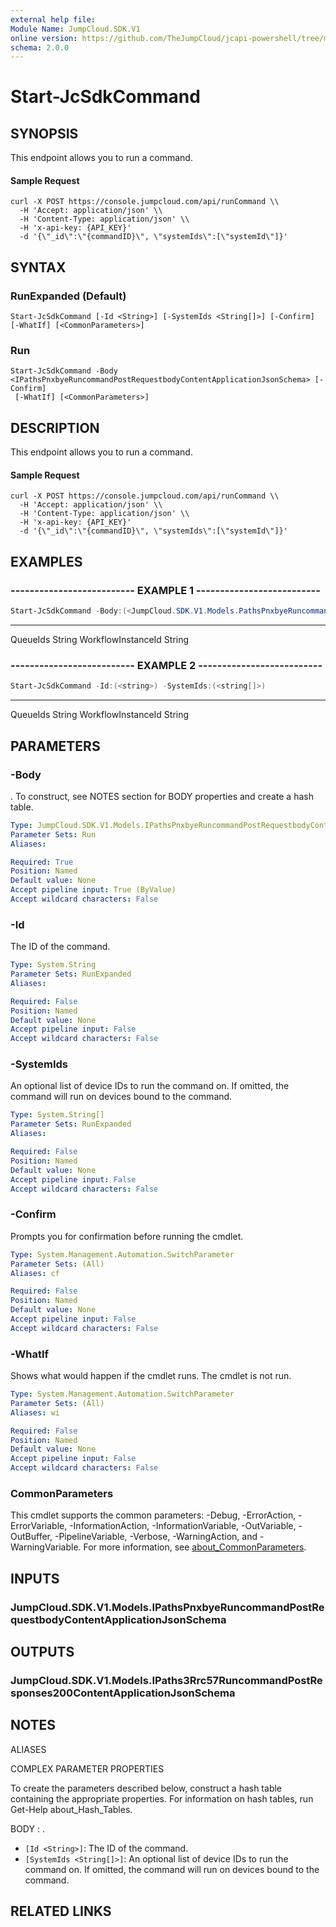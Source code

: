 ```yaml
---
external help file:
Module Name: JumpCloud.SDK.V1
online version: https://github.com/TheJumpCloud/jcapi-powershell/tree/master/SDKs/PowerShell/JumpCloud.SDK.V1/docs/exports/Start-JcSdkCommand.md
schema: 2.0.0
---
```


# Start-JcSdkCommand

## SYNOPSIS
This endpoint allows you to run a command.
#### Sample Request

```
curl -X POST https://console.jumpcloud.com/api/runCommand \\
  -H 'Accept: application/json' \\
  -H 'Content-Type: application/json' \\
  -H 'x-api-key: {API_KEY}'
  -d '{\"_id\":\"{commandID}\", \"systemIds\":[\"systemId\"]}'
```

## SYNTAX

### RunExpanded (Default)
```
Start-JcSdkCommand [-Id <String>] [-SystemIds <String[]>] [-Confirm] [-WhatIf] [<CommonParameters>]
```

### Run
```
Start-JcSdkCommand -Body <IPathsPnxbyeRuncommandPostRequestbodyContentApplicationJsonSchema> [-Confirm]
 [-WhatIf] [<CommonParameters>]
```

## DESCRIPTION
This endpoint allows you to run a command.
#### Sample Request

```
curl -X POST https://console.jumpcloud.com/api/runCommand \\
  -H 'Accept: application/json' \\
  -H 'Content-Type: application/json' \\
  -H 'x-api-key: {API_KEY}'
  -d '{\"_id\":\"{commandID}\", \"systemIds\":[\"systemId\"]}'
```

## EXAMPLES

### -------------------------- EXAMPLE 1 --------------------------
```powershell
Start-JcSdkCommand -Body:(<JumpCloud.SDK.V1.Models.PathsPnxbyeRuncommandPostRequestbodyContentApplicationJsonSchema>)
```

----               ----------
QueueIds           String
WorkflowInstanceId String

### -------------------------- EXAMPLE 2 --------------------------
```powershell
Start-JcSdkCommand -Id:(<string>) -SystemIds:(<string[]>)
```

----               ----------
QueueIds           String
WorkflowInstanceId String

## PARAMETERS

### -Body
.
To construct, see NOTES section for BODY properties and create a hash table.

```yaml
Type: JumpCloud.SDK.V1.Models.IPathsPnxbyeRuncommandPostRequestbodyContentApplicationJsonSchema
Parameter Sets: Run
Aliases:

Required: True
Position: Named
Default value: None
Accept pipeline input: True (ByValue)
Accept wildcard characters: False
```

### -Id
The ID of the command.

```yaml
Type: System.String
Parameter Sets: RunExpanded
Aliases:

Required: False
Position: Named
Default value: None
Accept pipeline input: False
Accept wildcard characters: False
```

### -SystemIds
An optional list of device IDs to run the command on.
If omitted, the command will run on devices bound to the command.

```yaml
Type: System.String[]
Parameter Sets: RunExpanded
Aliases:

Required: False
Position: Named
Default value: None
Accept pipeline input: False
Accept wildcard characters: False
```

### -Confirm
Prompts you for confirmation before running the cmdlet.

```yaml
Type: System.Management.Automation.SwitchParameter
Parameter Sets: (All)
Aliases: cf

Required: False
Position: Named
Default value: None
Accept pipeline input: False
Accept wildcard characters: False
```

### -WhatIf
Shows what would happen if the cmdlet runs.
The cmdlet is not run.

```yaml
Type: System.Management.Automation.SwitchParameter
Parameter Sets: (All)
Aliases: wi

Required: False
Position: Named
Default value: None
Accept pipeline input: False
Accept wildcard characters: False
```

### CommonParameters
This cmdlet supports the common parameters: -Debug, -ErrorAction, -ErrorVariable, -InformationAction, -InformationVariable, -OutVariable, -OutBuffer, -PipelineVariable, -Verbose, -WarningAction, and -WarningVariable. For more information, see [about_CommonParameters](http://go.microsoft.com/fwlink/?LinkID=113216).

## INPUTS

### JumpCloud.SDK.V1.Models.IPathsPnxbyeRuncommandPostRequestbodyContentApplicationJsonSchema

## OUTPUTS

### JumpCloud.SDK.V1.Models.IPaths3Rrc57RuncommandPostResponses200ContentApplicationJsonSchema

## NOTES

ALIASES

COMPLEX PARAMETER PROPERTIES

To create the parameters described below, construct a hash table containing the appropriate properties. For information on hash tables, run Get-Help about_Hash_Tables.


BODY <IPathsPnxbyeRuncommandPostRequestbodyContentApplicationJsonSchema>: .
  - `[Id <String>]`: The ID of the command.
  - `[SystemIds <String[]>]`: An optional list of device IDs to run the command on. If omitted, the command will run on devices bound to the command.

## RELATED LINKS

